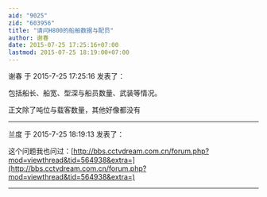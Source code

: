 ```yaml
---
aid: "9025"
zid: "603956"
title: "请问H800的船舶数据与配员"
author: 谢春
date: 2015-07-25 17:25:16+07:00
lastmod: 2015-07-25 18:19:00+07:00
---
```


谢春 于 2015-7-25 17:25:16 发表了：

包括船长、船宽、型深与船员数量、武装等情况。

正文除了吨位与载客数量，其他好像都没有

---

兰度 于 2015-7-25 18:19:13 发表了：

这个问题我也问过：[http://bbs.cctvdream.com.cn/forum.php?mod=viewthread&tid=564938&extra=](http://bbs.cctvdream.com.cn/forum.php?mod=viewthread&tid=564938&extra=)

---
